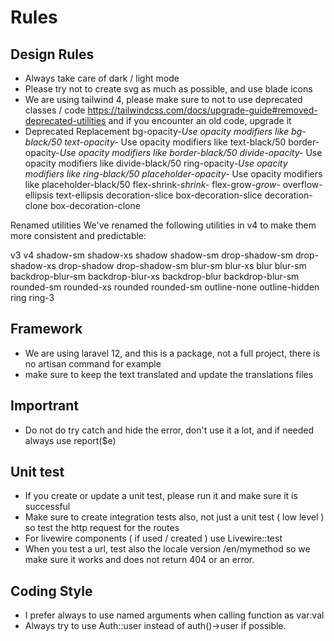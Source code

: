 
# Rules

## Design Rules

- Always take care of dark / light mode
- Please try not to create svg as much as possible, and use blade icons
- We are using tailwind 4, please make sure to not to use deprecated classes / code <https://tailwindcss.com/docs/upgrade-guide#removed-deprecated-utilities> and if you encounter an old code, upgrade it
- Deprecated Replacement
bg-opacity-*Use opacity modifiers like bg-black/50
text-opacity-* Use opacity modifiers like text-black/50
border-opacity-*Use opacity modifiers like border-black/50
divide-opacity-* Use opacity modifiers like divide-black/50
ring-opacity-*Use opacity modifiers like ring-black/50
placeholder-opacity-* Use opacity modifiers like placeholder-black/50
flex-shrink-*shrink-*
flex-grow-*grow-*
overflow-ellipsis text-ellipsis
decoration-slice box-decoration-slice
decoration-clone box-decoration-clone

Renamed utilities
We've renamed the following utilities in v4 to make them more consistent and predictable:

v3 v4
shadow-sm shadow-xs
shadow shadow-sm
drop-shadow-sm drop-shadow-xs
drop-shadow drop-shadow-sm
blur-sm blur-xs
blur blur-sm
backdrop-blur-sm backdrop-blur-xs
backdrop-blur backdrop-blur-sm
rounded-sm rounded-xs
rounded rounded-sm
outline-none outline-hidden
ring ring-3

## Framework

- We are using laravel 12, and this is a package, not a full project, there is no artisan command for example
- make sure to keep the text translated and update the translations files

## Importrant

- Do not do try catch and hide the error, don't use it a lot, and if needed always use report($e)

## Unit test

- If you create or update a unit test, please run it and make sure it is successful
- Make sure to create integration tests also, not just a unit test ( low level ) so test the http request for the routes
- For livewire components ( if used / created ) use Livewire::test
- When you test a url, test also the locale version /en/mymethod so we make sure it works and does not return 404 or an error.

## Coding Style

- I prefer always to use named arguments when calling function as var:val
- Always try to use Auth::user instead of auth()->user if possible.
